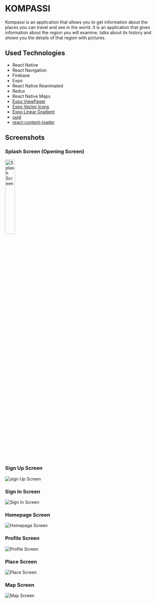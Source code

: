 # KOMPASSI

Kompassi is an application that allows you to get information about the places you can travel and see in the world. It is an application that gives information about the region you will examine, talks about its history and shows you the details of that region with pictures.

## Used Technologies

- React Native
- React Navigation
- Firebase
- Expo
- React Native Reanimated
- Redux
- React Native Maps
- [Expo ViewPager](https://docs.expo.dev/versions/latest/sdk/view-pager/)
- [Expo Vector Icons](https://icons.expo.fyi/)
- [Expo Linear Gradient](https://docs.expo.dev/versions/latest/sdk/linear-gradient/)
- [uuid](https://www.npmjs.com/package/uuid)
- [react-content-loader](https://www.npmjs.com/package/react-content-loader)

## Screenshots

### Splash Screen (Opening Screen)

<img src="https://github.com/kerimkaraman/travel-app/blob/main/assets/appimages/splashscreen.png?raw=true" alt="Splash Screen" width="25%" height="25%">

### Sign Up Screen

![sign Up Screen](https://github.com/kerimkaraman/travel-app/blob/main/assets/appimages/signupscreen.png?raw=true)

### Sign In Screen

![Sign In Screen](https://github.com/kerimkaraman/travel-app/blob/main/assets/appimages/loginscreen.png?raw=true)

### Homepage Screen

![Homepage Screen](https://github.com/kerimkaraman/travel-app/blob/main/assets/appimages/homepage.png?raw=true)

### Profile Screen

![Profile Screen](https://github.com/kerimkaraman/travel-app/blob/main/assets/appimages/profilescreen.png?raw=true)

### Place Screen

![Place Screen](https://github.com/kerimkaraman/travel-app/blob/main/assets/appimages/placescreen.png?raw=true)

### Map Screen

![Map Screen](https://github.com/kerimkaraman/travel-app/blob/main/assets/appimages/mapscreen.png?raw=true)
